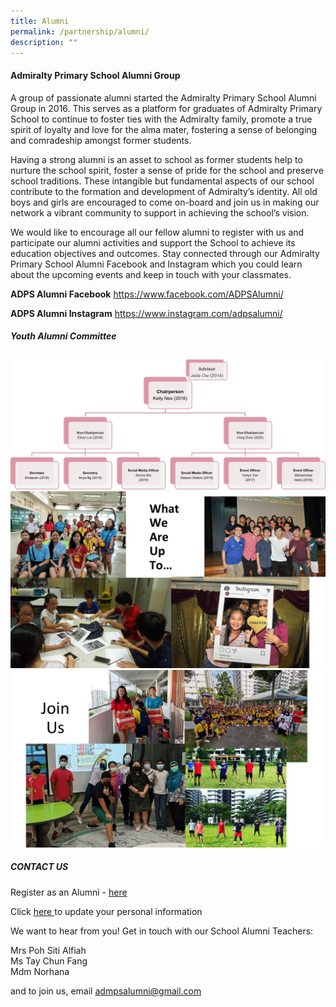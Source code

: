 ```yaml
---
title: Alumni
permalink: /partnership/alumni/
description: ""
---
```

#### Admiralty Primary School Alumni Group

A group of passionate alumni started the Admiralty Primary School Alumni Group in 2016. This serves as a platform for graduates of Admiralty Primary School to continue to foster ties with the Admiralty family, promote a true spirit of loyalty and love for the alma mater, fostering a sense of belonging and comradeship amongst former students.

Having a strong alumni is an asset to school as former students help to nurture the school spirit, foster a sense of pride for the school and preserve school traditions. These intangible but fundamental aspects of our school contribute to the formation and development of Admiralty’s identity. All old boys and girls are encouraged to come on-board and join us in making our network a vibrant community to support in achieving the school’s vision.

We would like to encourage all our fellow alumni to register with us and participate our alumni activities and support the School to achieve its education objectives and outcomes. Stay connected through our Admiralty Primary School Alumni Facebook and Instagram which you could learn about the upcoming events and keep in touch with your classmates.

**ADPS Alumni Facebook**
https://www.facebook.com/ADPSAlumni/

**ADPS Alumni Instagram**
https://www.instagram.com/adpsalumni/

##### Youth Alumni Committee

![](/images/alumni%201.png)
![](/images/alumni2.jpg)
![](/images/alumni3.jpg)

##### CONTACT US

Register as an Alumni - [here](https://form.gov.sg/#!/5f90de0da773a8001101549b)

Click [here ](https://form.gov.sg/#!/6221a08f3689e50012201293) to update your personal information

We want to hear from you!
Get in touch with our School Alumni Teachers:

Mrs Poh Siti Alfiah
<br>Ms Tay Chun Fang
<br>Mdm Norhana

and to join us, email admpsalumni@gmail.com